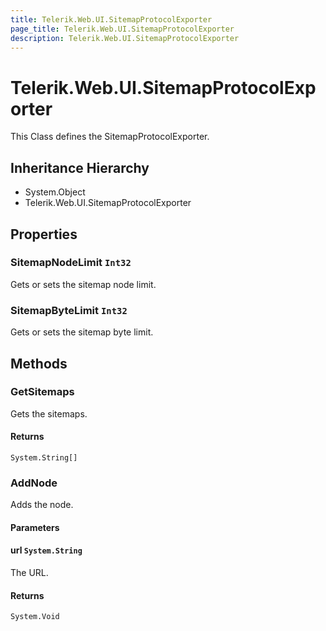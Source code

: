 ```yaml
---
title: Telerik.Web.UI.SitemapProtocolExporter
page_title: Telerik.Web.UI.SitemapProtocolExporter
description: Telerik.Web.UI.SitemapProtocolExporter
---
```


# Telerik.Web.UI.SitemapProtocolExporter

This Class defines the SitemapProtocolExporter.

## Inheritance Hierarchy

* System.Object
* Telerik.Web.UI.SitemapProtocolExporter

## Properties

###  SitemapNodeLimit `Int32`

Gets or sets the sitemap node limit.

###  SitemapByteLimit `Int32`

Gets or sets the sitemap byte limit.

## Methods

###  GetSitemaps

Gets the sitemaps.

#### Returns

`System.String[]` 

###  AddNode

Adds the node.

#### Parameters

#### url `System.String`

The URL.

#### Returns

`System.Void` 

